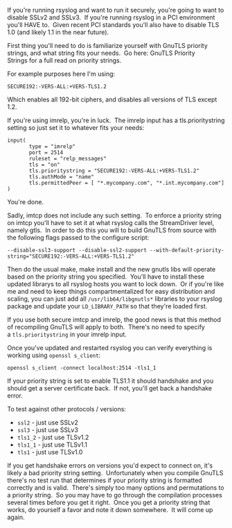 If you're running rsyslog and want to run it securely, you're going to want to disable SSLv2 and SSLv3.  If you're running rsyslog in a PCI environment you'll HAVE to.  Given recent PCI standards you'll also have to disable TLS 1.0 (and likely 1.1 in the near future).

First thing you'll need to do is familiarize yourself with GnuTLS priority strings, and what string fits your needs.  Go here: GnuTLS Priority Strings for a full read on priority strings.

For example purposes here I'm using:

    SECURE192:-VERS-ALL:+VERS-TLS1.2

Which enables all 192-bit ciphers, and disables all versions of TLS except 1.2.

If you're using imrelp, you're in luck.  The imrelp input has a tls.prioritystring setting so just set it to whatever fits your needs:

```
input(
       type = "imrelp"
       port = 2514
       ruleset = "relp_messages"
       tls = "on"
       tls.prioritystring = "SECURE192:-VERS-ALL:+VERS-TLS1.2"
       tls.authMode = "name"
       tls.permittedPeer = [ "*.mycompany.com", "*.int.mycompany.com"]
)
```

You're done.

Sadly, imtcp does not include any such setting.  To enforce a priority string on imtcp you'll have to set it at what rsyslog calls the StreamDriver level, namely gtls.  In order to do this you will to build GnuTLS from source with the following flags passed to the configure script:

    --disable-ssl3-support --disable-ssl2-support --with-default-priority-string="SECURE192:-VERS-ALL:+VERS-TLS1.2"

Then do the usual make, make install and the new gnutls libs will operate based on the priority string you specified.  You'll have to install these updated librarys to all rsyslog hosts you want to lock down.  Or if you're like me and need to keep things compartmentalized for easy distribution and scaling, you can just add all `/usr/lib64/libgnutls*` libraries to your rsyslog package and update your `LD_LIBRARY_PATH` so that they're loaded first.

If you use both secure imtcp and imrelp, the good news is that this method of recompiling GnuTLS will apply to both.  There's no need to specify a `tls.prioritystring` in your imrelp input.

Once you've updated and restarted rsyslog you can verify everything is working using `openssl s_client`:

    openssl s_client -connect localhost:2514 -tls1_1

If your priority string is set to enable TLS1.1 it should handshake and you should get a server certificate back.  If not, you'll get back a handshake error.

To test against other protocols / versions:

- `ssl2` - just use SSLv2
- `ssl3` - just use SSLv3
- `tls1_2` - just use TLSv1.2
- `tls1_1` - just use TLSv1.1
- `tls1` - just use TLSv1.0

If you get handshake errors on versions you'd expect to connect on, it's likely a bad priority string setting.  Unfortunately when you compile GnuTLS there's no test run that determines if your priority string is formatted correctly and is valid.  There's simply too many options and permutations to a priority string.  So you may have to go through the compilation processes several times before you get it right.  Once you get a priority string that works, do yourself a favor and note it down somewhere.  It will come up again.
